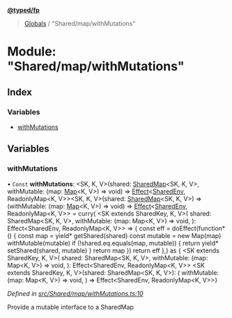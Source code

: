 **[@typed/fp](../README.md)**

> [Globals](../globals.md) / "Shared/map/withMutations"

# Module: "Shared/map/withMutations"

## Index

### Variables

* [withMutations](_shared_map_withmutations_.md#withmutations)

## Variables

### withMutations

• `Const` **withMutations**: \<SK, K, V>(shared: [SharedMap](../interfaces/_shared_map_sharedmap_.sharedmap.md)\<SK, K, V>, withMutable: (map: [Map](../interfaces/_shared_core_model_sharedkeystore_.sharedkeystore.md#map)\<K, V>) => void) => [Effect](_effect_effect_.effect.md)\<[SharedEnv](../interfaces/_shared_core_services_sharedenv_.sharedenv.md), ReadonlyMap\<K, V>>\<SK, K, V>(shared: [SharedMap](../interfaces/_shared_map_sharedmap_.sharedmap.md)\<SK, K, V>) => (withMutable: (map: [Map](../interfaces/_shared_core_model_sharedkeystore_.sharedkeystore.md#map)\<K, V>) => void) => [Effect](_effect_effect_.effect.md)\<[SharedEnv](../interfaces/_shared_core_services_sharedenv_.sharedenv.md), ReadonlyMap\<K, V>> = curry( \<SK extends SharedKey, K, V>( shared: SharedMap\<SK, K, V>, withMutable: (map: Map\<K, V>) => void, ): Effect\<SharedEnv, ReadonlyMap\<K, V>> => { const eff = doEffect(function* () { const map = yield* getShared(shared) const mutable = new Map(map) withMutable(mutable) if (!shared.eq.equals(map, mutable)) { return yield* setShared(shared, mutable) } return map }) return eff },) as { \<SK extends SharedKey, K, V>( shared: SharedMap\<SK, K, V>, withMutable: (map: Map\<K, V>) => void, ): Effect\<SharedEnv, ReadonlyMap\<K, V>> \<SK extends SharedKey, K, V>(shared: SharedMap\<SK, K, V>): ( withMutable: (map: Map\<K, V>) => void, ) => Effect\<SharedEnv, ReadonlyMap\<K, V>>}

*Defined in [src/Shared/map/withMutations.ts:10](https://github.com/TylorS/typed-fp/blob/ac98ca1/src/Shared/map/withMutations.ts#L10)*

Provide a mutable interface to a SharedMap
